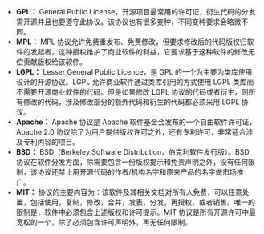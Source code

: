 
-   **GPL：** General Public License，开源项目最常用的许可证，衍生代码的分发需开源并且也要遵守此协议。该协议也有很多变种，不同变种要求会略微不同。
-   **MPL：** MPL 协议允许免费重发布、免费修改，但要求修改后的代码版权归软件的发起者，这种授权维护了商业软件的利益，它要求基于这种软件的修改无偿贡献版权给该软件。
-   **LGPL：** Lesser General Public Licence，是 GPL 的一个为主要为类库使用设计的开源协议。LGPL 允许商业软件通过类库引用的方式使用 LGPL 类库而不需要开源商业软件的代码。但是如果修改 LGPL 协议的代码或者衍生，则所有修改的代码，涉及修改部分的额外代码和衍生的代码都必须采用 LGPL 协议。
-   **Apache：** Apache 协议是 Apache 软件基金会发布的一个自由软件许可证，Apache 2.0 协议除了为用户提供版权许可之外，还有专利许可，非常适合涉及专利内容的项目。
-   **BSD：** BSD（Berkeley Software Distribution，伯克利软件发行版）。BSD 协议在软件分发方面，除需要包含一份版权提示和免责声明之外，没有任何限制，该协议还禁止用开源代码的作者/机构名字和原来产品的名字做市场推广。
-   **MIT：** 协议的主要内容为：该软件及其相关文档对所有人免费，可以任意处置，包括使用，复制，修改，合并，发表，分发，再授权，或者销售。唯一的限制是，软件中必须包含上述版权和许可提示。MIT 协议是所有开源许可中最宽松的一个，除了必须包含许可声明外，再无任何限制。

